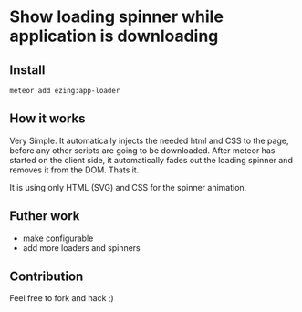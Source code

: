 # Show loading spinner while application is downloading

## Install

`meteor add ezing:app-loader`

## How it works

Very Simple. It automatically injects the needed html and CSS to the page, before any other scripts are going to be downloaded.
After meteor has started on the client side, it automatically fades out the loading spinner and removes it from the DOM. Thats it.

It is using only HTML (SVG) and CSS for the spinner animation.

## Futher work

- make configurable
- add more loaders and spinners

## Contribution

Feel free to fork and hack ;)
